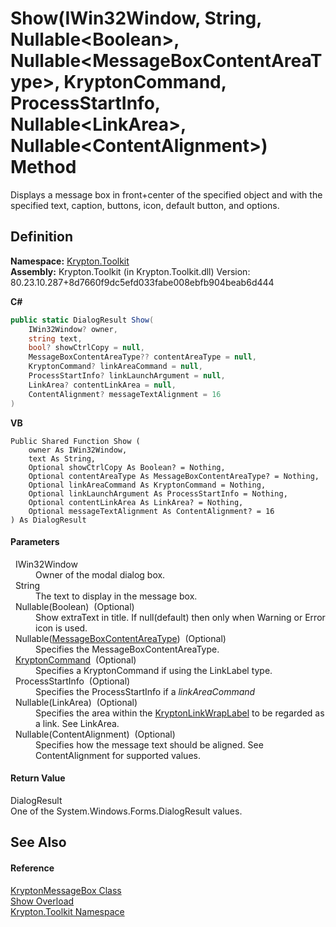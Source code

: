 # Show(IWin32Window, String, Nullable&lt;Boolean&gt;, Nullable&lt;MessageBoxContentAreaType&gt;, KryptonCommand, ProcessStartInfo, Nullable&lt;LinkArea&gt;, Nullable&lt;ContentAlignment&gt;) Method


Displays a message box in front+center of the specified object and with the specified text, caption, buttons, icon, default button, and options.



## Definition
**Namespace:** <a href="79d2eac2-21f4-54ff-7552-b20c33c30600.md">Krypton.Toolkit</a>  
**Assembly:** Krypton.Toolkit (in Krypton.Toolkit.dll) Version: 80.23.10.287+8d7660f9dc5efd033fabe008ebfb904beab6d444

**C#**
``` C#
public static DialogResult Show(
	IWin32Window? owner,
	string text,
	bool? showCtrlCopy = null,
	MessageBoxContentAreaType?? contentAreaType = null,
	KryptonCommand? linkAreaCommand = null,
	ProcessStartInfo? linkLaunchArgument = null,
	LinkArea? contentLinkArea = null,
	ContentAlignment? messageTextAlignment = 16
)
```
**VB**
``` VB
Public Shared Function Show ( 
	owner As IWin32Window,
	text As String,
	Optional showCtrlCopy As Boolean? = Nothing,
	Optional contentAreaType As MessageBoxContentAreaType? = Nothing,
	Optional linkAreaCommand As KryptonCommand = Nothing,
	Optional linkLaunchArgument As ProcessStartInfo = Nothing,
	Optional contentLinkArea As LinkArea? = Nothing,
	Optional messageTextAlignment As ContentAlignment? = 16
) As DialogResult
```



#### Parameters
<dl><dt>  IWin32Window</dt><dd>Owner of the modal dialog box.</dd><dt>  String</dt><dd>The text to display in the message box.</dd><dt>  Nullable(Boolean)  (Optional)</dt><dd>Show extraText in title. If null(default) then only when Warning or Error icon is used.</dd><dt>  Nullable(<a href="b2a29b58-2a96-87a9-9557-4ba0f4846987.md">MessageBoxContentAreaType</a>)  (Optional)</dt><dd>Specifies the MessageBoxContentAreaType.</dd><dt>  <a href="405c9190-9a07-407c-9d40-1510447ccef6.md">KryptonCommand</a>  (Optional)</dt><dd>Specifies a KryptonCommand if using the LinkLabel type.</dd><dt>  ProcessStartInfo  (Optional)</dt><dd>Specifies the ProcessStartInfo if a <em>linkAreaCommand</em></dd><dt>  Nullable(LinkArea)  (Optional)</dt><dd>Specifies the area within the <a href="4658dacc-0d47-1844-78c6-3bbeca5c9472.md">KryptonLinkWrapLabel</a> to be regarded as a link. See LinkArea.</dd><dt>  Nullable(ContentAlignment)  (Optional)</dt><dd>Specifies how the message text should be aligned. See ContentAlignment for supported values.</dd></dl>

#### Return Value
DialogResult  
One of the System.Windows.Forms.DialogResult values.

## See Also


#### Reference
<a href="91445eb1-464a-49a5-e559-d80646463d44.md">KryptonMessageBox Class</a>  
<a href="1653c5e3-01a9-8a7c-ce51-86ca8589cd37.md">Show Overload</a>  
<a href="79d2eac2-21f4-54ff-7552-b20c33c30600.md">Krypton.Toolkit Namespace</a>  
